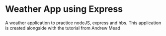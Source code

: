 # Weather App using Express

A weather application to practice nodeJS, express and hbs. This application is created alongside with the tutorial from Andrew Mead 

